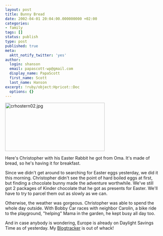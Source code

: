 ```yaml
---
layout: post
title: Bunny Bread
date: 2002-04-01 20:04:00.000000000 +02:00
categories:
- family
tags: []
status: publish
type: post
published: true
meta:
  aktt_notify_twitter: 'yes'
author:
  login: shanson
  email: papascott-wp@gmail.com
  display_name: PapaScott
  first_name: Scott
  last_name: Hanson
excerpt: !ruby/object:Hpricot::Doc
  options: {}
---
```

<p><img alt="crhostern02.jpg" src="https://www.papascott.de/wordpress/wp-content/uploads/2002/04/crhostern02.jpg" width="325" height="158" border="0" /></p>
<p>Here's Christopher with his Easter Rabbit he got from Oma. It's made of bread, so he's having it for breakfast.</p>
<p>Since we didn't get around to searching for Easter eggs yesterday, we did it this morning. Christopher didn't see the point of hard boiled eggs at first, but finding a chocolate bunny made the adventure worthwhile. We've still got 2 packages of Kinder chocolate that he got as presents for Easter. We'll have to try to parcel them out as slowly as we can.  </p>
<p>Otherwise, the weather was gorgeous. Christopher was able to spend the whole day outside. With Bobby Car races with neighbor Carolin, a bike ride to the playground, "helping" Mama in the garden, he kept busy all day too.</p>
<p>And in case anybody is wondering, Europe is already on Daylight Savings Time as of yesterday. My <a href="http://www.dansanderson.com/blogtracker">Blogtracker</a> is out of whack!</p>
